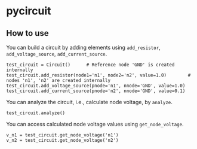 # pycircuit

## How to use
You can build a circuit by adding elements using `add_resistor`, `add_voltage_source`, `add_current_source`.
```
test_circuit = Circuit()      # Reference node 'GND' is created internally
test_circuit.add_resistor(node1='n1', node2='n2', value=1.0)        # nodes 'n1', 'n2' are created internally
test_circuit.add_voltage_source(pnode='n1', nnode='GND', value=1.0)
test_circuit.add_current_source(pnode='n2', nnode='GND', value=0.1)
```

You can analyze the circuit, i.e., calculate node voltage, by `analyze`.
```
test_circuit.analyze()
```

You can access calculated node voltage values using `get_node_voltage`.
```
v_n1 = test_circuit.get_node_voltage('n1')
v_n2 = test_circuit.get_node_voltage('n2')
```

